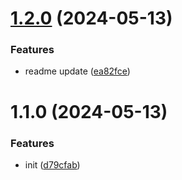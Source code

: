 

# [1.2.0](https://github.com/15210257331/handy-helper/compare/v1.1.0...v1.2.0) (2024-05-13)


### Features

* readme update ([ea82fce](https://github.com/15210257331/handy-helper/commit/ea82fcef688d86e5c983bf3ebae8b08330953d31))

# 1.1.0 (2024-05-13)


### Features

* init ([d79cfab](https://github.com/15210257331/handy-helper/commit/d79cfabb4955bdcfdcdc117d18cc3e4ddfdb8f79))
